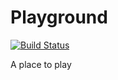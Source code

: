 Playground
==========
[![Build Status](https://travis-ci.org/deniscostadsc/Playgroung.png?branch=master)](https://travis-ci.org/deniscostadsc/Playgroung)

A place to play

